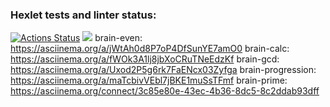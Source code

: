 ### Hexlet tests and linter status:
[![Actions Status](https://github.com/anns7one/python-project-49/actions/workflows/hexlet-check.yml/badge.svg)](https://github.com/anns7one/python-project-49/actions)
<a href="https://codeclimate.com/github/anns7one/python-project-49/maintainability"><img src="https://api.codeclimate.com/v1/badges/7b79053449dd85cad0c6/maintainability" /></a>
brain-even:  https://asciinema.org/a/jWtAh0d8P7oP4DfSunYE7amO0
brain-calc:  https://asciinema.org/a/fWOk3A1lj8jbXoCRuTNeEdzKf
brain-gcd:  https://asciinema.org/a/Uxod2P5g6rk7FaENcx03Zyfga
brain-progression:  https://asciinema.org/a/maTcbivVEbl7jBKE1muSsTFmf
brain-prime: https://asciinema.org/connect/3c85e80e-43ec-4b36-8dc5-8c2ddab93dff